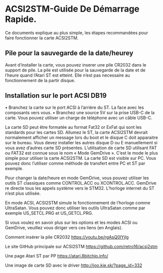 # ACSI2STM-Guide De Démarrage Rapide.

Ce documents explique au plus simple, les étapes recommandées pour faire fonctionner la carte ACSI2STM.

## Pile pour la sauvegarde de la date/heurey

Avant d’installer la carte, vous pouvez inserer une pile CR2032 dans le support de pile. La pile est utilisée pour la sauvegarde de la date et de l’heure quand l’Atari ST est etteint. Elle n’est pas necessaire au fonctionnement de la partir disque.

## Installation sur le port ACSI DB19
•	Branchez la carte sur le port ACSI à l’arrière du ST. La face avec les composants vers vous. 
•	Branchez une source 5V sur la prise USB-C de la carte. Vous pouvez utiliser un charge de téléphone avec un câble USB-C.

La carte SD peut être formatée au format Fat32 or ExFat qui sont les standards pour les cartes SD.
Allumez le ST, la carte ACSI2STM devrait normalement afficher un message lors du boot et le disque C doit apparaitre sur le bureau. Vous devez installer les autres disque D ou E manuellement si vous avez d’autres carte SD présentes.
L’utilisation de carte SD utilisant FAT ou FAT32 est connue sous le nom « Mode GemDrive ». C’est le mode le plus simple pour utiliser la carte ACSI2STM. La carte SD est visible sur PC. Vous pouvez donc l’utiliser comme méthode de transfert entre PC et ST par exemple.

Pour changer la date/heure en mode GemDrive, vous pouvez utiliser les outils ST classiques comme CONTROL.ACC ou XCONTROL.ACC. GemDrive re directe tous les appels système vers le STM32. L’horloge internet du ST n’est plus utilisée.
 

En mode ACSI, ACSI2STM simule le fonctionnement de l’horloge comme UltraSatan. Vous pouvez donc utiliser les outils UltraSatan comme par exemple  US_SETCL.PRG et US_GETCL.PRG. 

Si vous voulez en savoir plus sur les options et les modes ACSI ou GemDrive, veuillez vous diriger vers ces liens (en Anglais).

Comment insérer la pile CR2032 https://youtu.be/rgAsQ0IYjlg

Le site GitHub principale sur ACSI2STM  https://github.com/retro16/acsi2stm

Une page Atari ST par PP https://atari.8bitchip.info/

Une image de carte SD avec le driver  http://joo.kie.sk/?page_id=332

